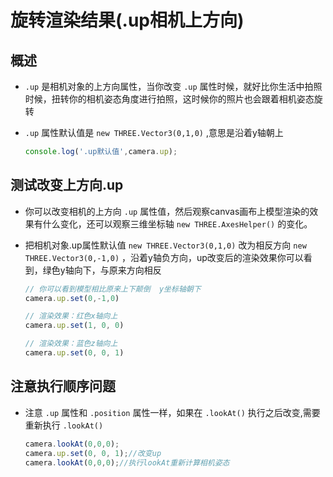 # 旋转渲染结果(.up相机上方向)

## 概述

+ `.up` 是相机对象的上方向属性，当你改变 `.up` 属性时候，就好比你生活中拍照时候，扭转你的相机姿态角度进行拍照，这时候你的照片也会跟着相机姿态旋转

+ `.up` 属性默认值是 `new THREE.Vector3(0,1,0)` ,意思是沿着y轴朝上

  ```js
  console.log('.up默认值',camera.up);
  ```

## 测试改变上方向.up

+ 你可以改变相机的上方向 `.up` 属性值，然后观察canvas画布上模型渲染的效果有什么变化，还可以观察三维坐标轴 `new THREE.AxesHelper()` 的变化。

+ 把相机对象.up属性默认值 `new THREE.Vector3(0,1,0)` 改为相反方向 `new THREE.Vector3(0,-1,0)` ，沿着y轴负方向，up改变后的渲染效果你可以看到，绿色y轴向下，与原来方向相反

  ```js
  // 你可以看到模型相比原来上下颠倒  y坐标轴朝下
  camera.up.set(0,-1,0)
  ```

  ```js
  // 渲染效果：红色x轴向上
  camera.up.set(1, 0, 0)
  ```

  ```js
  // 渲染效果：蓝色z轴向上
  camera.up.set(0, 0, 1)
  ```

## 注意执行顺序问题

+ 注意 `.up` 属性和 `.position` 属性一样，如果在 `.lookAt()` 执行之后改变,需要重新执行 `.lookAt()`

  ```js
  camera.lookAt(0,0,0);
  camera.up.set(0, 0, 1);//改变up
  camera.lookAt(0,0,0);//执行lookAt重新计算相机姿态
  ```
